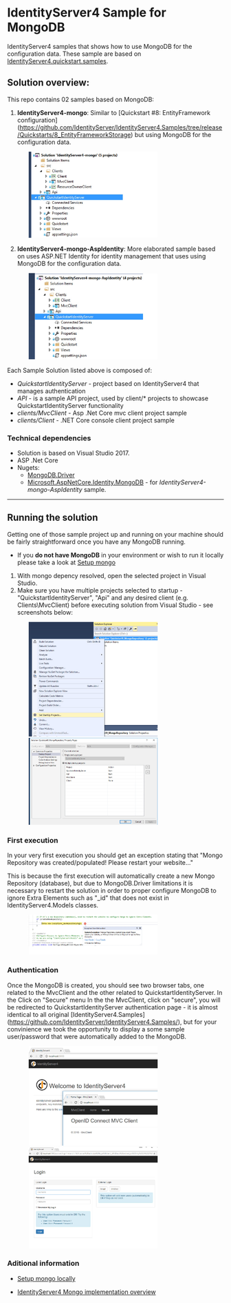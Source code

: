 # IdentityServer4 Sample for  MongoDB  

IdentityServer4 samples that shows how to use MongoDB for the configuration data. These sample  are based on [IdentityServer4.quickstart.samples](https://github.com/IdentityServer/IdentityServer4.Samples). 

## Solution overview: 

This repo contains 02 samples based on MongoDB:

1. __IdentityServer4-mongo__: Similar to [Quickstart #8: EntityFramework configuration] (https://github.com/IdentityServer/IdentityServer4.Samples/tree/release/Quickstarts/8_EntityFrameworkStorage) but using MongoDB for the configuration data. 
<div style="width:80%; margin:0 auto;">
<img src="./images/Solution-identityServer-mongo.jpg"  width="300px" height="200px" alt="">
</div>

2. __IdentityServer4-mongo-AspIdentity__: More elaborated sample  based on uses ASP.NET Identity for identity management that uses using MongoDB for the configuration data.  
<div style="width:80%; margin:0 auto;">
<img src="./images/Solution-aspnet-identity.jpg"  width="300px" height="200px" alt="">
</div>

Each Sample Solution listed above is composed of:

* _QuickstartIdentityServer_ -  project based on IdentityServer4 that manages authentication
* _API_ - is a sample API project, used by  client/* projects to showcase QuickstartIdentityServer functionality
* _clients/MvcClient_ - Asp .Net Core mvc  client project sample
* _clients/Client_ - .NET Core console client project sample

### Technical dependencies 

* Solution is based on Visual Studio 2017.
* ASP .Net Core 
* Nugets:
	* [MongoDB.Driver](https://www.nuget.org/packages/MongoDB.Driver/)
	* [Microsoft.AspNetCore.Identity.MongoDB](https://www.nuget.org/packages/Microsoft.AspNetCore.Identity.MongoDB/)  - for _IdentityServer4-mongo-AspIdentity_ sample.


- - - -

## Running the solution

Getting one of those sample project up and running on your machine should be fairly straightforward once you have any MongoDB running.

* If you __do not have MongoDB__ in your environment or wish to run it locally please take a look at [Setup mongo](./mongodb.md)


1. With mongo depency resolved, open the selected project in Visual Studio.
2. Make sure you have multiple projects selected to startup - "QuickstartIdentityServer", "Api" and any desired client (e.g. Clients\MvcClient) before executing solution from Visual Studio - see screenshots below:
<div style="width:80%; margin:0 auto;">
<img src="./images/SetStartupProjects_menu.jpg"  width="300px">
<img src="./images/SetStartupProjects.jpg" width="300px">
</div>

### __First execution__

In your very first execution you should get an exception stating that "Mongo Repository was created/populated! Please restart your website..."

This is because the first execution will automatically create a new Mongo  Repository (database), but due to MongoDB.Driver limitations it is necessary to restart the solution in order to proper configure MongoDB to ignore Extra Elements such as  "_id" that does not exist in IdentityServer4.Models classes.

<div style="width:80%; margin:0 auto;">
<img src="./images/repository_created.jpg"  width="300px">
</div>

### __Authentication__
Once the MongoDB is created, you should see two browser tabs, one related to the MvcClient and the other related to QuickstartIdentityServer. 
In the Click on "Secure" menu
In the the MvcClient, click on "secure", you will be redirected to  QuickstartIdentityServer authentication page  - it is almost identical to all original  [IdentityServer4.Samples] (https://github.com/IdentityServer/IdentityServer4.Samples/), but for your convinience we took the opportunity to display a some sample user/password that were automatically added to the MongoDB.

<div style="width:80%; margin:0 auto;">
<img src="./images/api_quickstart.jpg"  width="300px">
</div>

<div style="width:80%; margin:0 auto;">
<img src="./images/authentication-page.jpg"  width="300px">
</div>



### Aditional information

*  [Setup mongo locally](./mongodb.md)

*  [IdentityServer4 Mongo implementation overview](./MongoImplementation.md)


